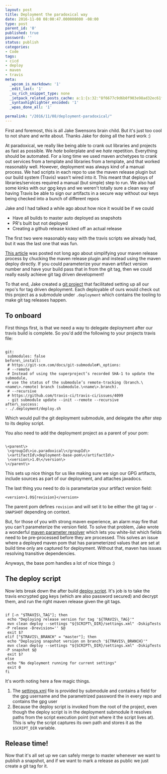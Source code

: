 ```yaml
---
layout: post
title: Deployment the paradoxical way
date: 2016-11-08 08:00:47.000000000 -08:00
type: post
parent_id: '0'
published: true
password: ''
status: publish
categories:
- Code
tags:
- cicd
- deploy
- maven
- travis
meta:
  _wpcom_is_markdown: '1'
  _edit_last: '1'
  _su_rich_snippet_type: none
  _jetpack_related_posts_cache: a:1:{s:32:"8f6677c9d6b0f903e98ad32ec61f8deb";a:2:{s:7:"expires";i:1561836196;s:7:"payload";a:3:{i:0;a:1:{s:2:"id";i:4699;}i:1;a:1:{s:2:"id";i:4673;}i:2;a:1:{s:2:"id";i:4800;}}}}
  _syntaxhighlighter_encoded: '1'
  _wpas_done_all: '1'

permalink: "/2016/11/08/deployment-paradoxical/"
---
```

First and foremost, this is all Jake Swensons brain child. But it's just too cool to not share and write about. Thanks Jake for doing all the hard work :)

At paradoxical, we really like being able to crank out libraries and projects as fast as possible. We _hate_ boilerplate and we _hate_ repetition. Everything should be automated. For a long time we used maven archetypes to crank out services from a template and libraries from a template, and that worked reasonably well. However, deployment was always kind of a manual process. We had scripts in each repo to use the maven release plugin but our build system (Travis) wasn't wired into it. This meant that deploys of libraries/services required a manual (but simple) step to run. We also had some kinks with our gpg keys and we weren't totally sure a clean way of having Travis be able to sign our artifacts in a secure way without our keys being checked into a bunch of different repos

Jake and I had talked a while ago about how nice it would be if we could

- Have all builds to master auto deployed as snapshots
- PR's built but not deployed
- Creating a github release kicked off an actual release

The first two were reasonably easy with the travis scripts we already had, but it was the last one that was fun.

[This article](https://axelfontaine.com/blog/dead-burried.html) was posted not long ago about simplifying your maven release process by chucking the maven release plugin and instead using the maven deploy directly. If you could parameterize your maven artifact version number and have your build pass that in from the git tag, then we could really easily achieve git tag driven development!

To that end, Jake created a [git project](https://github.com/paradoxical-io/deployment) that facilitated setting up all our repo's for tag driven deployment. Each deployable of ours would check out this project as a submodule under `.deployment` which contains the tooling to make git tag releases happen.

## To onboard

First things first, is that we need a way to delegate deployment after our travis build is complete. So you'd add the following to your projects travis file:

```
  
git:  
 submodules: false  
before\_install:  
 # https://git-scm.com/docs/git-submodule#\_options:  
 # --remote  
 # Instead of using the superproject’s recorded SHA-1 to update the submodule,  
 # use the status of the submodule’s remote-tracking (branch.\<name\>.remote) branch (submodule.\<name\>.branch).  
 # --recursive  
 # https://github.com/travis-ci/travis-ci/issues/4099  
 - git submodule update --init --remote --recursive  
after\_success:  
- ./.deployment/deploy.sh  

```

Which would pull the git deployment submodule, and delegate the after step to its deploy script.

You also need to add the deployment project as a parent of your pom:

```
  
\<parent\>  
 \<groupId\>io.paradoxical\</groupId\>  
 \<artifactId\>deployment-base-pom\</artifactId\>  
 \<version\>1.0\</version\>  
\</parent\>  

```

This sets up nice things for us like making sure we sign our GPG artifacts, include sources as part of our deployment, and attaches javadocs.

The last thing you need to do is parametarize your artifact version field:

`<version>1.0${revision}</version>`

The parent pom defines `revision` and will set it to be either the git tag or `-SNAPSHOT` depending on context.

But, for those of you with strong maven experience, an alarm may fire that you can't parameterize the version field. To solve that problem, Jake wrote a wonderful [maven parameter resolver](https://github.com/paradoxical-io/resolved-pom-maven-plugin) which lets you white-list which fields need to be pre-processed before they are processed. This solves an issue where a deployed maven pom that has parameterized values that are set at build time only are captured for deployment. Without that, maven has issues resolving transitive dependencies.

Anyways, the base pom handles a lot of nice things :)

## The deploy script

Now lets break down the after build [deploy script](https://github.com/paradoxical-io/deployment/blob/master/deploy.sh). It's job is to take the travis encrypted gpg keys (which are also password secured) and decrypt them, and run the right maven release given the git tags.

```text
  
if [-n "$TRAVIS\_TAG"]; then  
 echo "Deploying release version for tag '${TRAVIS\_TAG}'"  
 mvn clean deploy --settings "${SCRIPT\_DIR}/settings.xml" -DskipTests -P release -Drevision='' $@  
 exit $?  
elif ["$TRAVIS\_BRANCH" = "master"]; then  
 echo "Deploying snapshot version on branch '${TRAVIS\_BRANCH}'"  
 mvn clean deploy --settings "${SCRIPT\_DIR}/settings.xml" -DskipTests -P snapshot $@  
 exit $?  
else  
 echo "No deployment running for current settings"  
 exit 0  
fi  

```

It's worth noting here a few magic things.

1. The [settings.xml](https://github.com/paradoxical-io/deployment/blob/master/settings.xml) file is provided by submodule and contains a field for the gpg username and the parametrized password the in every repo and contains the gpg user
2. Because the deploy script is invoked from the root of the project, even though the deploy script is in the deployment submodule it resolves paths from the script execution point (not where it the script lives at). This is why the script captures its own path and stores it as the `$SCRIPT_DIR` variable.

## Release time!

Now that it's all set up we can safely merge to master whenever we want to publish a snapshot, and if we want to mark a release as public we just create a git tag for it.


